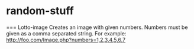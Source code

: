 random-stuff
============

=== Lotto-image
Creates an image with given numbers. Numbers must be given as a comma separated string. 
For example: http://foo.com/Image.php?numbers=1,2,3,4,5,6,7

